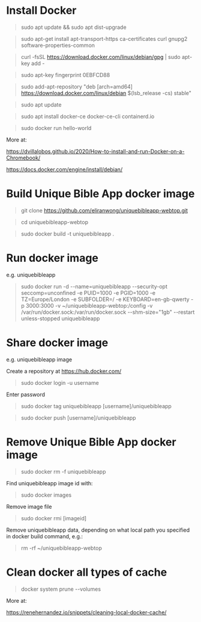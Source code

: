 # Install Docker

> sudo apt update && sudo apt dist-upgrade

> sudo apt-get install apt-transport-https ca-certificates curl gnupg2 software-properties-common

> curl -fsSL https://download.docker.com/linux/debian/gpg | sudo apt-key add -

> sudo apt-key fingerprint 0EBFCD88

> sudo add-apt-repository "deb [arch=amd64] https://download.docker.com/linux/debian $(lsb_release -cs) stable"

> sudo apt update

> sudo apt install docker-ce docker-ce-cli containerd.io

> sudo docker run hello-world

More at:

https://dvillalobos.github.io/2020/How-to-install-and-run-Docker-on-a-Chromebook/

https://docs.docker.com/engine/install/debian/

# Build Unique Bible App docker image

> git clone https://github.com/eliranwong/uniquebibleapp-webtop.git

> cd uniquebibleapp-webtop

> sudo docker build -t uniquebibleapp .

# Run docker image

e.g. uniquebibleapp

> sudo docker run -d --name=uniquebibleapp --security-opt seccomp=unconfined -e PUID=1000 -e PGID=1000 -e TZ=Europe/London -e SUBFOLDER=/ -e KEYBOARD=en-gb-qwerty -p 3000:3000 -v ~/uniquebibleapp-webtop:/config -v /var/run/docker.sock:/var/run/docker.sock --shm-size="1gb" --restart unless-stopped uniquebibleapp

# Share docker image

e.g. uniquebibleapp image

Create a repository at https://hub.docker.com/

> sudo docker login -u username

Enter password

> sudo docker tag uniquebibleapp [username]/uniquebibleapp

> sudo docker push [username]/uniquebibleapp

# Remove Unique Bible App docker image

> sudo docker rm -f uniquebibleapp

Find uniquebibleapp image id with:

> sudo docker images

Remove image file

> sudo docker rmi [imageid]

Remove uniquebibleapp data, depending on what local path you specified in docker build command, e.g.:

> rm -rf ~/uniquebibleapp-webtop

# Clean docker all types of cache

> docker system prune --volumes

More at:

https://renehernandez.io/snippets/cleaning-local-docker-cache/
